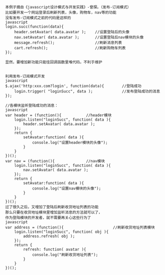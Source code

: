     本例子摘自《javascript设计模式与开发实践》-曾探。（发布-订阅模式）
    比如要开发一个网站登录后刷新列表，头像，购物车，nav等的功能
    没有发布-订阅模式之前的代码是这样的
    javascript
    login.succ(function(data){
        header.setAvatar( data.avatar );    //设置登陆后的头像
        nav.setAvatar( data.avatar );       //设置登陆后nav模块的头像
        message.refresh();                  //刷新消息列表
        cart.refresh();                     //刷新购物车列表
    });

    显然，要增加新功能只能往回调函数里堆代码，不利于维护


    利用发布-订阅模式开发
    javascript
    $.ajax('http:xxx.com?login', function(data){        //登陆成功
        login.trigger( "loginSucc", data );             //发布登陆成功的消息
    });

    //各模块监听登陆成功的消息：
    javascript
    var header = (function(){           //header模块
        login.listen("loginSucc", function( data ){
            header.setAvatar( data.avatar );
        });
        return {
            setAvatar:function( data ){
                console.log("设置header模块的头像");
            }
        }
    })();
    var nav = (function(){              //nav模块
        login.listen("loginSucc", function( data ){
            nav.setAvatar( data.avatar );
        });
        return {
            setAvatar:function( data ){
                console.log("设置nav模块的头像");
            }
        }
    })();
    过了很久之后，又增加了登陆后刷新收货地址列表的功能
    那么只要在收货地址模块里增加监听消息的方法就可以了，
    作为登陆模块的开发者，就不需要再关心这些行为了
    javascript
    var address = (function(){                      //刷新收货地址列表模块
        login.listen("loginSucc", function( obj ){
            address.refresh( obj );
        });
        return {
            refresh: function( avatar ){
                console.log("刷新收货地址列表");
            }
        }
    })();
